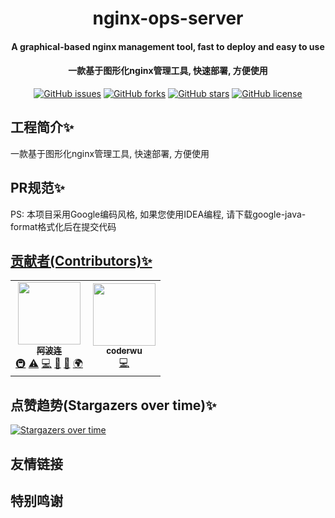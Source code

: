 <h1 align="center">
      nginx-ops-server
</h1>

<h4 align="center">
A graphical-based nginx management tool, fast to deploy and easy to use
<h4 align="center">
    一款基于图形化nginx管理工具, 快速部署, 方便使用
</h4> 

<p align="center">
    <a href="https://github.com/nginx-ops/nginx-ops-server/issues"><img alt="GitHub issues" src="https://img.shields.io/github/issues/nginx-ops/nginx-ops-server"></a>
    <a href="https://github.com/nginx-ops/nginx-ops-server/network"><img alt="GitHub forks" src="https://img.shields.io/github/forks/nginx-ops/nginx-ops-server"></a>
    <a href="https://github.com/nginx-ops/nginx-ops-server/stargazers"><img alt="GitHub stars" src="https://img.shields.io/github/stars/nginx-ops/nginx-ops-server"></a>
    <a href="https://github.com/nginx-ops/nginx-ops-server/blob/master/LICENSE"><img alt="GitHub license" src="https://img.shields.io/github/license/nginx-ops/nginx-ops-server"></a>

## 工程简介✨

一款基于图形化nginx管理工具, 快速部署, 方便使用

## PR规范✨

PS: 本项目采用Google编码风格, 如果您使用IDEA编程, 请下载google-java-format格式化后在提交代码

## [贡献者(Contributors)✨](https://github.com/nginx-ops/nginx-ops-server/graphs/contributors)

<!-- ALL-CONTRIBUTORS-LIST:START - Do not remove or modify this section -->
<!-- prettier-ignore-start -->
<!-- markdownlint-disable -->
<table>
  <tbody>
    <tr>
      <td align="center"><a href="https://github.com/TOP-LH"><img src="https://avatars.githubusercontent.com/u/49888630?v=4?s=100" width="100px;" alt=""/><br /><sub><b>阿波连</b></sub></a><br /><a href="#infra-TOP-LH" title="Infrastructure (Hosting, Build-Tools, etc)">🚇</a> <a href="https://github.com/nginx-ops/nginx-ops-server/commits?author=TOP-LH" title="Tests">⚠️</a> <a href="https://github.com/nginx-ops/nginx-ops-server/commits?author=TOP-LH" title="Code">💻</a> <a href="https://github.com/nginx-ops/nginx-ops-server/commits?author=TOP-LH" title="Documentation">📖</a> <a href="https://github.com/nginx-ops/nginx-ops-server/pulls?q=is%3Apr+reviewed-by%3ATOP-LH" title="Reviewed Pull Requests">👀</a> <a href="#translation-TOP-LH" title="Translation">🌍</a></td>
      <td align="center"><a href="https://github.com/wucoder"><img src="https://avatars.githubusercontent.com/u/59016551?v=4?s=100" width="100px;" alt=""/><br /><sub><b>coderwu</b></sub></a><br /><a href="https://github.com/nginx-ops/nginx-ops-server/commits?author=wucoder" title="Code">💻</a></td>
    </tr>
  </tbody>
</table>

<!-- markdownlint-restore -->
<!-- prettier-ignore-end -->

<!-- ALL-CONTRIBUTORS-LIST:END -->

## 点赞趋势(Stargazers over time)✨

[![Stargazers over time](https://starchart.cc/nginx-ops/nginx-ops-server.svg)](https://starchart.cc/nginx-ops/nginx-ops-server)

## 友情链接

## 特别鸣谢

